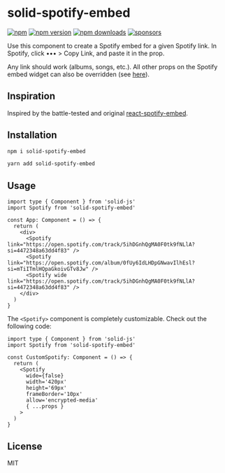 # solid-spotify-embed

[![npm](https://img.shields.io/badge/npm-solid--spotify--embed-brightgreen.svg?style=flat-square)](https://www.npmjs.com/package/solid-spotify-embed)
[![npm version](https://img.shields.io/npm/v/solid-spotify-embed.svg?style=flat-square)](https://www.npmjs.com/package/solid-spotify-embed)
[![npm downloads](https://img.shields.io/npm/dm/solid-spotify-embed.svg?style=flat-square)](https://www.npmjs.com/package/solid-spotify-embed)
[![sponsors](https://img.shields.io/github/sponsors/diragb)](https://github.com/sponsors/diragb)

Use this component to create a Spotify embed for a given Spotify link. In Spotify, click ••• > Copy Link, and paste it in the <Spotify link={...}> prop.

Any link should work (albums, songs, etc.). All other props on the Spotify embed widget can also be overridden (see [here](https://developer.spotify.com/documentation/embeds)).


## Inspiration
Inspired by the battle-tested and original [react-spotify-embed](https://www.npmjs.com/package/react-spotify-embed).

## Installation
```bash
npm i solid-spotify-embed

yarn add solid-spotify-embed
```

## Usage

```tsx
import type { Component } from 'solid-js'
import Spotify from 'solid-spotify-embed'

const App: Component = () => {
  return (
    <div>
      <Spotify link="https://open.spotify.com/track/5ihDGnhQgMA0F0tk9fNLlA?si=4472348a63dd4f83" />
      <Spotify link="https://open.spotify.com/album/0fUy6IdLHDpGNwavIlhEsl?si=mTiITmlHQpaGkoivGTv8Jw" />
      <Spotify wide link="https://open.spotify.com/track/5ihDGnhQgMA0F0tk9fNLlA?si=4472348a63dd4f83" />
    </div>
  )
}
```

The `<Spotify>` component is completely customizable. Check out the following code:

```tsx
import type { Component } from 'solid-js'
import Spotify from 'solid-spotify-embed'

const CustomSpotify: Component = () => {
  return (
    <Spotify
      wide={false}
      width='420px'
      height='69px'
      frameBorder='10px'
      allow='encrypted-media'
      { ...props }
    >
  )
}
```

## License
MIT